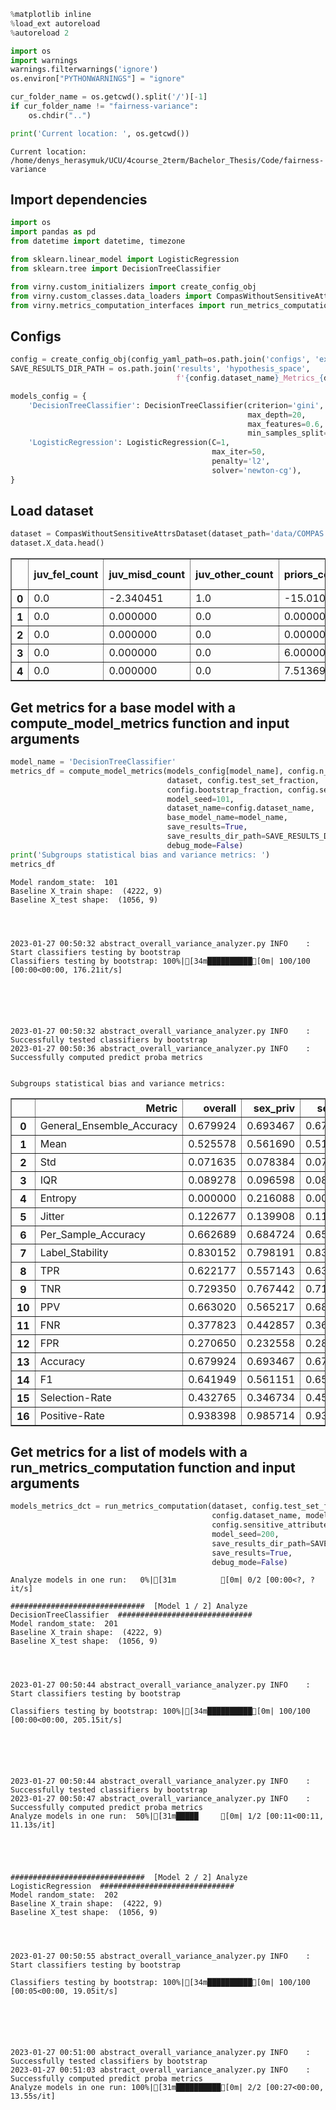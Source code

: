 ```python
%matplotlib inline
%load_ext autoreload
%autoreload 2
```


```python
import os
import warnings
warnings.filterwarnings('ignore')
os.environ["PYTHONWARNINGS"] = "ignore"
```


```python
cur_folder_name = os.getcwd().split('/')[-1]
if cur_folder_name != "fairness-variance":
    os.chdir("..")

print('Current location: ', os.getcwd())
```

    Current location:  /home/denys_herasymuk/UCU/4course_2term/Bachelor_Thesis/Code/fairness-variance


## Import dependencies

```python
import os
import pandas as pd
from datetime import datetime, timezone

from sklearn.linear_model import LogisticRegression
from sklearn.tree import DecisionTreeClassifier

from virny.custom_initializers import create_config_obj
from virny.custom_classes.data_loaders import CompasWithoutSensitiveAttrsDataset
from virny.metrics_computation_interfaces import run_metrics_computation, compute_model_metrics
```

## Configs


```python
config = create_config_obj(config_yaml_path=os.path.join('configs', 'experiment1_compas_config.yaml'))
SAVE_RESULTS_DIR_PATH = os.path.join('results', 'hypothesis_space',
                                     f'{config.dataset_name}_Metrics_{datetime.now(timezone.utc).strftime("%Y%m%d__%H%M%S")}')
```


```python
models_config = {
    'DecisionTreeClassifier': DecisionTreeClassifier(criterion='gini',
                                                     max_depth=20,
                                                     max_features=0.6,
                                                     min_samples_split=0.1),
    'LogisticRegression': LogisticRegression(C=1,
                                             max_iter=50,
                                             penalty='l2',
                                             solver='newton-cg'),
}
```

## Load dataset


```python
dataset = CompasWithoutSensitiveAttrsDataset(dataset_path='data/COMPAS.csv')
dataset.X_data.head()
```




<div>
<style scoped>
    .dataframe tbody tr th:only-of-type {
        vertical-align: middle;
    }

    .dataframe tbody tr th {
        vertical-align: top;
    }

    .dataframe thead th {
        text-align: right;
    }
</style>
<table border="1" class="dataframe">
  <thead>
    <tr style="text-align: right;">
      <th></th>
      <th>juv_fel_count</th>
      <th>juv_misd_count</th>
      <th>juv_other_count</th>
      <th>priors_count</th>
      <th>age_cat_25 - 45</th>
      <th>age_cat_Greater than 45</th>
      <th>age_cat_Less than 25</th>
      <th>c_charge_degree_F</th>
      <th>c_charge_degree_M</th>
    </tr>
  </thead>
  <tbody>
    <tr>
      <th>0</th>
      <td>0.0</td>
      <td>-2.340451</td>
      <td>1.0</td>
      <td>-15.010999</td>
      <td>1</td>
      <td>0</td>
      <td>0</td>
      <td>0</td>
      <td>1</td>
    </tr>
    <tr>
      <th>1</th>
      <td>0.0</td>
      <td>0.000000</td>
      <td>0.0</td>
      <td>0.000000</td>
      <td>1</td>
      <td>0</td>
      <td>0</td>
      <td>1</td>
      <td>0</td>
    </tr>
    <tr>
      <th>2</th>
      <td>0.0</td>
      <td>0.000000</td>
      <td>0.0</td>
      <td>0.000000</td>
      <td>0</td>
      <td>0</td>
      <td>1</td>
      <td>1</td>
      <td>0</td>
    </tr>
    <tr>
      <th>3</th>
      <td>0.0</td>
      <td>0.000000</td>
      <td>0.0</td>
      <td>6.000000</td>
      <td>1</td>
      <td>0</td>
      <td>0</td>
      <td>0</td>
      <td>1</td>
    </tr>
    <tr>
      <th>4</th>
      <td>0.0</td>
      <td>0.000000</td>
      <td>0.0</td>
      <td>7.513697</td>
      <td>1</td>
      <td>0</td>
      <td>0</td>
      <td>1</td>
      <td>0</td>
    </tr>
  </tbody>
</table>
</div>



## Get metrics for a base model with a compute_model_metrics function and input arguments


```python
model_name = 'DecisionTreeClassifier'
metrics_df = compute_model_metrics(models_config[model_name], config.n_estimators,
                                   dataset, config.test_set_fraction,
                                   config.bootstrap_fraction, config.sensitive_attributes_dct,
                                   model_seed=101,
                                   dataset_name=config.dataset_name,
                                   base_model_name=model_name,
                                   save_results=True,
                                   save_results_dir_path=SAVE_RESULTS_DIR_PATH,
                                   debug_mode=False)
print('Subgroups statistical bias and variance metrics: ')
metrics_df
```

    Model random_state:  101
    Baseline X_train shape:  (4222, 9)
    Baseline X_test shape:  (1056, 9)
    
    


    2023-01-27 00:50:32 abstract_overall_variance_analyzer.py INFO    : Start classifiers testing by bootstrap
    Classifiers testing by bootstrap: 100%|[34m██████████[0m| 100/100 [00:00<00:00, 176.21it/s]

    
    


    
    2023-01-27 00:50:32 abstract_overall_variance_analyzer.py INFO    : Successfully tested classifiers by bootstrap
    2023-01-27 00:50:36 abstract_overall_variance_analyzer.py INFO    : Successfully computed predict proba metrics


    Subgroups statistical bias and variance metrics: 





<div>
<style scoped>
    .dataframe tbody tr th:only-of-type {
        vertical-align: middle;
    }

    .dataframe tbody tr th {
        vertical-align: top;
    }

    .dataframe thead th {
        text-align: right;
    }
</style>
<table border="1" class="dataframe">
  <thead>
    <tr style="text-align: right;">
      <th></th>
      <th>Metric</th>
      <th>overall</th>
      <th>sex_priv</th>
      <th>sex_dis</th>
      <th>race_priv</th>
      <th>race_dis</th>
      <th>sex&amp;race_priv</th>
      <th>sex&amp;race_dis</th>
      <th>Model_Seed</th>
    </tr>
  </thead>
  <tbody>
    <tr>
      <th>0</th>
      <td>General_Ensemble_Accuracy</td>
      <td>0.679924</td>
      <td>0.693467</td>
      <td>0.676779</td>
      <td>0.669789</td>
      <td>0.686804</td>
      <td>0.659091</td>
      <td>0.679537</td>
      <td>101</td>
    </tr>
    <tr>
      <th>1</th>
      <td>Mean</td>
      <td>0.525578</td>
      <td>0.561690</td>
      <td>0.517193</td>
      <td>0.590746</td>
      <td>0.481339</td>
      <td>0.589092</td>
      <td>0.468776</td>
      <td>101</td>
    </tr>
    <tr>
      <th>2</th>
      <td>Std</td>
      <td>0.071635</td>
      <td>0.078384</td>
      <td>0.070068</td>
      <td>0.069772</td>
      <td>0.072900</td>
      <td>0.088442</td>
      <td>0.073433</td>
      <td>101</td>
    </tr>
    <tr>
      <th>3</th>
      <td>IQR</td>
      <td>0.089278</td>
      <td>0.096598</td>
      <td>0.087578</td>
      <td>0.090645</td>
      <td>0.088350</td>
      <td>0.113437</td>
      <td>0.089443</td>
      <td>101</td>
    </tr>
    <tr>
      <th>4</th>
      <td>Entropy</td>
      <td>0.000000</td>
      <td>0.216088</td>
      <td>0.000000</td>
      <td>0.000000</td>
      <td>0.207275</td>
      <td>0.219363</td>
      <td>0.205943</td>
      <td>101</td>
    </tr>
    <tr>
      <th>5</th>
      <td>Jitter</td>
      <td>0.122677</td>
      <td>0.139908</td>
      <td>0.118676</td>
      <td>0.109246</td>
      <td>0.131795</td>
      <td>0.141933</td>
      <td>0.130401</td>
      <td>101</td>
    </tr>
    <tr>
      <th>6</th>
      <td>Per_Sample_Accuracy</td>
      <td>0.662689</td>
      <td>0.684724</td>
      <td>0.657573</td>
      <td>0.659180</td>
      <td>0.665072</td>
      <td>0.649773</td>
      <td>0.654923</td>
      <td>101</td>
    </tr>
    <tr>
      <th>7</th>
      <td>Label_Stability</td>
      <td>0.830152</td>
      <td>0.798191</td>
      <td>0.837573</td>
      <td>0.843794</td>
      <td>0.820890</td>
      <td>0.792727</td>
      <td>0.824826</td>
      <td>101</td>
    </tr>
    <tr>
      <th>8</th>
      <td>TPR</td>
      <td>0.622177</td>
      <td>0.557143</td>
      <td>0.633094</td>
      <td>0.459119</td>
      <td>0.701220</td>
      <td>0.440000</td>
      <td>0.713781</td>
      <td>101</td>
    </tr>
    <tr>
      <th>9</th>
      <td>TNR</td>
      <td>0.729350</td>
      <td>0.767442</td>
      <td>0.718182</td>
      <td>0.794776</td>
      <td>0.671096</td>
      <td>0.746032</td>
      <td>0.638298</td>
      <td>101</td>
    </tr>
    <tr>
      <th>10</th>
      <td>PPV</td>
      <td>0.663020</td>
      <td>0.565217</td>
      <td>0.680412</td>
      <td>0.570312</td>
      <td>0.699088</td>
      <td>0.407407</td>
      <td>0.703833</td>
      <td>101</td>
    </tr>
    <tr>
      <th>11</th>
      <td>FNR</td>
      <td>0.377823</td>
      <td>0.442857</td>
      <td>0.366906</td>
      <td>0.540881</td>
      <td>0.298780</td>
      <td>0.560000</td>
      <td>0.286219</td>
      <td>101</td>
    </tr>
    <tr>
      <th>12</th>
      <td>FPR</td>
      <td>0.270650</td>
      <td>0.232558</td>
      <td>0.281818</td>
      <td>0.205224</td>
      <td>0.328904</td>
      <td>0.253968</td>
      <td>0.361702</td>
      <td>101</td>
    </tr>
    <tr>
      <th>13</th>
      <td>Accuracy</td>
      <td>0.679924</td>
      <td>0.693467</td>
      <td>0.676779</td>
      <td>0.669789</td>
      <td>0.686804</td>
      <td>0.659091</td>
      <td>0.679537</td>
      <td>101</td>
    </tr>
    <tr>
      <th>14</th>
      <td>F1</td>
      <td>0.641949</td>
      <td>0.561151</td>
      <td>0.655901</td>
      <td>0.508711</td>
      <td>0.700152</td>
      <td>0.423077</td>
      <td>0.708772</td>
      <td>101</td>
    </tr>
    <tr>
      <th>15</th>
      <td>Selection-Rate</td>
      <td>0.432765</td>
      <td>0.346734</td>
      <td>0.452742</td>
      <td>0.299766</td>
      <td>0.523052</td>
      <td>0.306818</td>
      <td>0.554054</td>
      <td>101</td>
    </tr>
    <tr>
      <th>16</th>
      <td>Positive-Rate</td>
      <td>0.938398</td>
      <td>0.985714</td>
      <td>0.930456</td>
      <td>0.805031</td>
      <td>1.003049</td>
      <td>1.080000</td>
      <td>1.014134</td>
      <td>101</td>
    </tr>
  </tbody>
</table>
</div>



## Get metrics for a list of models with a run_metrics_computation function and input arguments


```python
models_metrics_dct = run_metrics_computation(dataset, config.test_set_fraction, config.bootstrap_fraction,
                                             config.dataset_name, models_config, config.n_estimators,
                                             config.sensitive_attributes_dct,
                                             model_seed=200,
                                             save_results_dir_path=SAVE_RESULTS_DIR_PATH,
                                             save_results=True,
                                             debug_mode=False)
```

    Analyze models in one run:   0%|[31m          [0m| 0/2 [00:00<?, ?it/s]

    ##############################  [Model 1 / 2] Analyze DecisionTreeClassifier  ##############################
    Model random_state:  201
    Baseline X_train shape:  (4222, 9)
    Baseline X_test shape:  (1056, 9)
    
    


    2023-01-27 00:50:44 abstract_overall_variance_analyzer.py INFO    : Start classifiers testing by bootstrap
    
    Classifiers testing by bootstrap: 100%|[34m██████████[0m| 100/100 [00:00<00:00, 205.15it/s]

    
    


    
    2023-01-27 00:50:44 abstract_overall_variance_analyzer.py INFO    : Successfully tested classifiers by bootstrap
    2023-01-27 00:50:47 abstract_overall_variance_analyzer.py INFO    : Successfully computed predict proba metrics
    Analyze models in one run:  50%|[31m█████     [0m| 1/2 [00:11<00:11, 11.13s/it]

    
    
    
    
    ##############################  [Model 2 / 2] Analyze LogisticRegression  ##############################
    Model random_state:  202
    Baseline X_train shape:  (4222, 9)
    Baseline X_test shape:  (1056, 9)
    
    


    2023-01-27 00:50:55 abstract_overall_variance_analyzer.py INFO    : Start classifiers testing by bootstrap
    
    Classifiers testing by bootstrap: 100%|[34m██████████[0m| 100/100 [00:05<00:00, 19.05it/s]

    
    


    
    2023-01-27 00:51:00 abstract_overall_variance_analyzer.py INFO    : Successfully tested classifiers by bootstrap
    2023-01-27 00:51:03 abstract_overall_variance_analyzer.py INFO    : Successfully computed predict proba metrics
    Analyze models in one run: 100%|[31m██████████[0m| 2/2 [00:27<00:00, 13.55s/it]

    
    
    
    


    



```python

```
